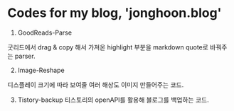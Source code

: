 # Codes for my blog, 'jonghoon.blog'

1. GoodReads-Parse

굿리드에서 drag & copy 해서 가져온 highlight 부분을 markdown quote로 바꿔주는 parser. 

2. Image-Reshape

디스플레이 크기에 따라 보여줄 여러 해상도 이미지 만들어주는 코드. 

3. Tistory-backup
티스토리의 openAPI를 활용해 블로그를 백업하는 코드.

